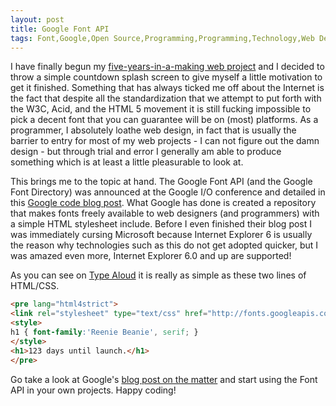 ```yaml
---
layout: post
title: Google Font API
tags: Font,Google,Open Source,Programming,Programming,Technology,Web Design
---
```

I have finally begun my [five-years-in-a-making web project][1] and I
decided to throw a simple countdown splash screen to give myself a
little motivation to get it finished. Something that has always ticked
me off about the Internet is the fact that despite all the
standardization that we attempt to put forth with the W3C, Acid, and
the HTML 5 movement it is still fucking impossible to pick a decent
font that you can guarantee will be on (most) platforms. As a
programmer, I absolutely loathe web design, in fact that is usually
the barrier to entry for most of my web projects - I can not figure
out the damn design - but through trial and error I generally am able
to produce something which is at least a little pleasurable to look
at.

This brings me to the topic at hand. The Google Font API (and the
Google Font Directory) was announced at the Google I/O conference and
detailed in this [Google code blog post][2]. What Google has done is
created a repository that makes fonts freely available to web
designers (and programmers) with a simple HTML stylesheet
include. Before I even finished their blog post I was immediately
cursing Microsoft because Internet Explorer 6 is usually the reason
why technologies such as this do not get adopted quicker, but I was
amazed even more, Internet Explorer 6.0 and up are supported!

As you can see on [Type Aloud][1] it is really as simple as these two
lines of HTML/CSS.

```html
<pre lang="html4strict">
<link rel="stylesheet" type="text/css" href="http://fonts.googleapis.com/css?family=Reenie+Beanie">
<style>
h1 { font-family:'Reenie Beanie', serif; }
</style>
<h1>123 days until launch.</h1>
</pre>
```

Go take a look at Google's [blog post on the matter][2] and start
using the Font API in your own projects. Happy coding!

[1]: http://www.typealoud.com/
[2]: http://googlecode.blogspot.com/2010/05/introducing-google-font-api-google-font.html
